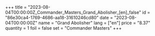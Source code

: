 +++
title = "2023-08-04T00:00:00Z_Commander_Masters_Grand_Abolisher_[en]_false"
id = "86e30ca4-1769-4686-aa18-31610246cd80"
date = "2023-08-04T00:00:00Z"
name = "Grand Abolisher"
lang = ["en"]
price = "8.37"
quantity = 1
foil = false
set = "Commander Masters"
+++
